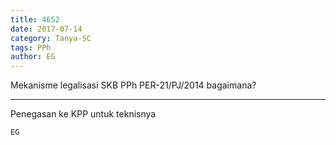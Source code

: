 ```yaml
---
title: 4652
date: 2017-07-14
category: Tanya-SC
tags: PPh
author: EG
---
```


Mekanisme legalisasi SKB PPh PER-21/PJ/2014 bagaimana?

---

Penegasan ke KPP untuk teknisnya

`EG`
